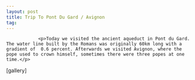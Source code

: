 ```yaml
---
layout: post
title: Trip To Pont Du Gard / Avignon
tag: 
---
```



                <p>Today we visited the ancient aqueduct in Pont du Gard. The water line built by the Romans was originally 60km long with a gradient of  0.6 percent. Afterwards we visited Avignon, where the pope used to crown himself, sometimes there were three popes at one time.</p>
<p>[gallery]</p>
            
